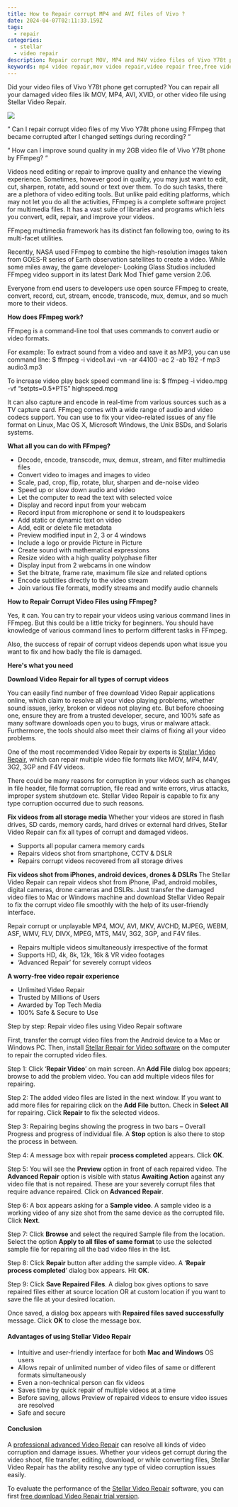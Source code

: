 ```yaml
---
title: How to Repair corrupt MP4 and AVI files of Vivo ?
date: 2024-04-07T02:11:33.159Z
tags: 
  - repair
categories: 
  - stellar
  - video repair
description: Repair corrupt MOV, MP4 and M4V video files of Vivo Y78t phone using Stellar Video Repair application, download trial version of the software and preview MOV video file after repair process before actually restoring it
keywords: mp4 video repair,mov video repair,video repair free,free video repair,play corrupt video files,free video repair software
---
```


<div class="atpl-content atpl-for-stellar-video-repair mobile-video-repair">

<div class="atpl-post-description-part-1">
<div class="tpl-content-sub-paragraph-content">  <p>Did your video files of Vivo Y78t phone get corrupted? You can repair all your damaged video files lik MOV, MP4, AVI, XVID, or other video file using Stellar Video Repair.  </p></div>
</div>

<img src="https://img0mobiles.techidaily.com/images/best-assets/devices/vivo/vivo-y78t/1.jpg" class="atpl-imgstyle"/>

<div class="atpl-post-description-part-2">
<div class="tpl-content-sub-paragraph-question"><p>” Can I repair corrupt video files of my Vivo Y78t phone using FFmpeg that became corrupted after I changed settings during recording? “” How can I improve sound quality in my 2GB video file of Vivo Y78t phone by FFmpeg? “</p></div><div class="tpl-content-sub-paragraph-content"><p>Videos need editing or repair to improve quality and enhance the viewing experience. Sometimes, however good in quality, you may just want to edit, cut, sharpen, rotate, add sound or text over them. To do such tasks, there are a plethora of video editing tools. But unlike paid editing platforms, which may not let you do all the activities, FFmpeg is a complete software project for multimedia files. It has a vast suite of libraries and programs which lets you convert, edit, repair, and improve your videos.FFmpeg multimedia framework has its distinct fan following too, owing to its multi-facet utilities.Recently, NASA used FFmpeg to combine the high-resolution images taken from GOES-R series of Earth observation satellites to create a video. While some miles away, the game developer- Looking Glass Studios included FFmpeg video support in its latest Dark Mod Thief game version 2.06.Everyone from end users to developers use open source FFmpeg to create, convert, record, cut, stream, encode, transcode, mux, demux, and so much more to their videos.<strong>How does FFmpeg work?</strong>FFmpeg is a command-line tool that uses commands to convert audio or video formats.For example: To extract sound from a video and save it as MP3, you can use command line: $ ffmpeg -i video1.avi -vn -ar 44100 -ac 2 -ab 192 -f mp3 audio3.mp3To increase video play back speed command line is: $ ffmpeg -i video.mpg -vf “setpts=0.5*PTS” highspeed.mpgIt can also capture and encode in real-time from various sources such as a TV capture card. FFmpeg comes with a wide range of audio and video codecs support. You can use to fix your video-related issues of any file format on Linux, Mac OS X, Microsoft Windows, the Unix BSDs, and Solaris systems.<strong>What all you can do with FFmpeg?</strong><ul>  <li>Decode, encode, transcode, mux, demux, stream, and filter multimedia files</li>  <li>Convert video to images and images to video</li>  <li>Scale, pad, crop, flip, rotate, blur, sharpen and de-noise video</li>  <li>Speed up or slow down audio and video</li>  <li>Let the computer to read the text with selected voice</li>  <li>Display and record input from your webcam</li>  <li>Record input from microphone or send it to loudspeakers</li>  <li>Add static or dynamic text on video</li>  <li>Add, edit or delete file metadata</li>  <li>Preview modified input in 2, 3 or 4 windows</li>  <li>Include a logo or provide Picture in Picture</li>  <li>Create sound with mathematical expressions</li>  <li>Resize video with a high quality polyphase filter</li>  <li>Display input from 2 webcams in one window</li>  <li>Set the bitrate, frame rate, maximum file size and related options</li>  <li>Encode subtitles directly to the video stream</li>  <li>Join various file formats, modify streams and modify audio channels</li></ul><strong>How to Repair Corrupt Video Files using FFmpeg?</strong>Yes, it can. You can try to repair your videos using various command lines in FFmpeg. But this could be a little tricky for beginners. You should have knowledge of various command lines to perform different tasks in FFmpeg.Also, the success of repair of corrupt videos depends upon what issue you want to fix and how badly the file is damaged.</p></div>
</div>

<strong>Here's what you need</strong>
<div class="tpl-content-sub-paragraph-content">

<strong>Download Video Repair for all types of corrupt videos</strong>
<p>
You can easily find number of free download Video Repair applications online, which claim to resolve all your video playing problems, whether sound issues, jerky, broken or videos not playing etc. But before choosing one, ensure they are from a trusted developer, secure, and 100% safe as many software downloads open you to bugs, virus or malware attack. Furthermore, the tools should also meet their claims of fixing all your video problems.

One of the most recommended Video Repair by experts is <a href="https://tools.techidaily.com/stellar-video-repair/" >Stellar Video Repair</a>, which can repair multiple video file formats like MOV, MP4, M4V, 3G2, 3GP and F4V videos.

There could be many reasons for corruption in your videos such as changes in file header, file format corruption, file read and write errors, virus attacks, improper system shutdown etc. Stellar Video Repair is capable to fix any type corruption occurred due to such reasons.

</p>
</div>



<div class="tpl-content-sub-paragraph-content">
<p>
<strong>Fix videos from all storage media</strong>
Whether your videos are stored in flash drives, SD cards, memory cards, hard drives or external hard drives, Stellar Video Repair can fix all types of corrupt and damaged videos.


- Supports all popular camera memory cards
- Repairs videos shot from smartphone, CCTV & DSLR
- Repairs corrupt videos recovered from all storage drives


<strong>Fix videos shot from iPhones, android devices, drones & DSLRs </strong>
The Stellar Video Repair can repair videos shot from iPhone, iPad, android mobiles, digital cameras, drone cameras and DSLRs. Just transfer the damaged video files to Mac or Windows machine and download Stellar Video Repair to fix the corrupt video file smoothly with the help of its user-friendly interface.


Repair corrupt or unplayable MP4, MOV, AVI, MKV, AVCHD, MJPEG, WEBM, ASF, WMV, FLV, DIVX, MPEG, MTS, M4V, 3G2, 3GP, and F4V files.

- Repairs multiple videos simultaneously irrespective of the format
- Supports HD, 4k, 8k, 12k, 16k & VR video footages
- ‘Advanced Repair’ for severely corrupt videos

**A worry-free video repair experience**

- Unlimited Video Repair
- Trusted by Millions of Users
- Awarded by Top Tech Media
- 100% Safe & Secure to Use


</p>
</div>

<div class="atpl-step-part-style">Step by step: Repair video files using Video Repair software</div>

First, transfer the corrupt video files from the Android device to a Mac or Windows PC. Then, install <a href="https://tools.techidaily.com/stellar-video-repair/" >Stellar Repair for Video software</a> on the computer to repair the corrupted video files.

<span class="atpl-stepstyle-a"><span>Step 1: </span></span> Click ‘<strong>Repair Video</strong>’ on main screen. An <strong>Add File</strong> dialog box appears; browse to add the problem video. You can add multiple videos files for repairing.
<img src="https://tools.techidaily.com/images/apps/stellar/stellar-repair-for-video/solutions/common/main-screen.jpg"  alt="" />

<span class="atpl-stepstyle-a"><span>Step 2: </span></span> The added video files are listed in the next window. If you want to add more files for repairing click on the <strong>Add File</strong> button. Check in <strong>Select All</strong> for repairing. Click <strong>Repair</strong> to fix the selected videos.
<img src="https://tools.techidaily.com/images/apps/stellar/stellar-repair-for-video/solutions/common/video-file-listed.jpg"  alt="" />

<span class="atpl-stepstyle-a"><span>Step 3: </span></span> Repairing begins showing the progress in two bars – Overall Progress and progress of individual file. A <strong>Stop</strong> option is also there to stop the process in between.
<img src="https://tools.techidaily.com/images/apps/stellar/stellar-repair-for-video/solutions/common/video-file-fixing.jpg"  alt="" />

<span class="atpl-stepstyle-a"><span>Step 4: </span></span> A message box with repair <strong>process completed</strong> appears. Click <strong>OK</strong>.
<img src="https://tools.techidaily.com/images/apps/stellar/stellar-repair-for-video/solutions/common/repair-process-completed.jpg"  alt="" />

<span class="atpl-stepstyle-a"><span>Step 5: </span></span> You will see the <strong>Preview</strong> option in front of each repaired video. The <strong>Advanced Repair</strong> option is visible with status <strong>Awaiting Action</strong> against any video file that is not repaired. These are your severely corrupt files that require advance repaired. Click on <strong>Advanced Repair</strong>.
<img src="https://tools.techidaily.com/images/apps/stellar/stellar-repair-for-video/solutions/common/advanced-repair-screen.png"  alt="" />

<span class="atpl-stepstyle-a"><span>Step 6: </span></span> A box appears asking for a <strong>Sample video</strong>. A sample video is a working video of any size shot from the same device as the corrupted file. Click <strong>Next</strong>.
<img src="https://tools.techidaily.com/images/apps/stellar/stellar-repair-for-video/solutions/common/sample-video.jpg"  alt="" />

<span class="atpl-stepstyle-a"><span>Step 7: </span></span> Click <strong>Browse</strong> and select the required Sample file from the location. Select the option <strong>Apply to all files of same format</strong> to use the selected sample file for repairing all the bad video files in the list.
<img src="https://tools.techidaily.com/images/apps/stellar/stellar-repair-for-video/solutions/common/add-sample-video.png"  alt="" />

<span class="atpl-stepstyle-a"><span>Step 8: </span></span> Click <strong>Repair</strong> button after adding the sample video. A ‘<strong>Repair process completed</strong>’ dialog box appears. Hit <strong>OK</strong>.
<img src="https://tools.techidaily.com/images/apps/stellar/stellar-repair-for-video/solutions/common/video-file-repaired-success.png"  alt="" />

<span class="atpl-stepstyle-a"><span>Step 9: </span></span> Click <strong>Save Repaired Files</strong>. A dialog box gives options to save repaired files either at source location OR at custom location if you want to save the file at your desired location.
<img src="https://tools.techidaily.com/images/apps/stellar/stellar-repair-for-video/solutions/common/save-repaired-files.jpg"  alt="" />

Once saved, a dialog box appears with <strong>Repaired files saved successfully</strong> message. Click <strong>OK</strong> to close the message box.


<h4>Advantages of using Stellar Video Repair</h4>
<ul>
  <li>Intuitive and user-friendly interface for both <strong>Mac and Windows</strong> OS users</li>
  <li>Allows repair of unlimited number of video files of same or different formats simultaneously</li>
  <li>Even a non-technical person can fix videos</li>
  <li>Saves time by quick repair of multiple videos at a time</li>
  <li>Before saving, allows Preview of repaired videos to ensure video issues are resolved</li>
  <li>Safe and secure</li>
</ul>

<h4>Conclusion</h4>

A <a href="https://tools.techidaily.com/stellar-video-repair/" >professional advanced Video Repair</a> can resolve all kinds of video corruption and damage issues. Whether your videos get corrupt during the video shoot, file transfer, editing, download, or while converting files, Stellar Video Repair has the ability resolve any type of video corruption issues easily.

To evaluate the performance of the <a href="https://tools.techidaily.com/stellar-video-repair/" >Stellar Video Repair</a> software, you can first <a href="https://tools.techidaily.com/stellar-video-repair/" >free download Video Repair trial version</a>.



<ins class="adsbygoogle"
     style="display:block"
     data-ad-client="ca-pub-7571918770474297"
     data-ad-slot="8358498916"
     data-ad-format="auto"
     data-full-width-responsive="true"></ins>
     
</div>
<ins class="adsbygoogle"
    style="display:block"
    data-ad-format="autorelaxed"
    data-ad-client="ca-pub-7571918770474297"
    data-ad-slot="1223367746"></ins>
